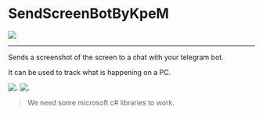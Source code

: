 # SendScreenBotByKpeM
[![](https://camo.githubusercontent.com/69f3bb817fb2450a18c1087d187cb5581a50a74c4ee6537778b27123104371cd/68747470733a2f2f696d672e736869656c64732e696f2f62616467652f444f574e4c4f41442d7265642e737667)](https://github.com/KpeM1/TelegramBotByKpeM/archive/refs/tags/0.10922.0.0.zip)
____
Sends a screenshot of the screen to a chat with your telegram bot.

It can be used to track what is happening on a PC.

![.](https://i.imgur.com/Os656vb.png "main") ![.](https://i.imgur.com/0BthC0t.png "settings")

>
> We need some microsoft c# libraries to work.
